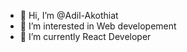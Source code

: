 - 👋 Hi, I’m @Adil-Akothiat
- 👀 I’m interested in Web developement 
- 🌱 I’m currently React Developer 
<!---
Adil-Akothiat/Adil-Akothiat is a ✨ special ✨ repository because its `README.md` (this file) appears on your GitHub profile.
You can click the Preview link to take a look at your changes.
--->
